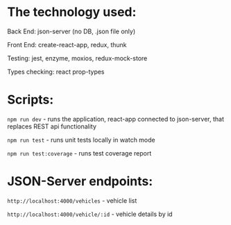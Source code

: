 # The technology used:

Back End: json-server (no DB, .json file only)

Front End: create-react-app, redux, thunk

Testing: jest, enzyme, moxios, redux-mock-store

Types checking: react prop-types

# Scripts:

`npm run dev` - runs the application, react-app connected to json-server, that replaces REST api functionality

`npm run test` - runs unit tests locally in watch mode

`npm run test:coverage` - runs test coverage report

# JSON-Server endpoints:

`http://localhost:4000/vehicles` - vehicle list

`http://localhost:4000/vehicle/:id` - vehicle details by id
